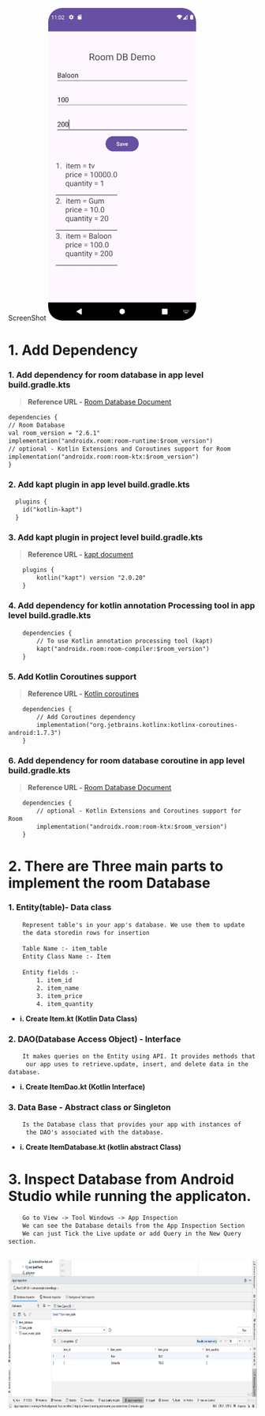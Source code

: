 ScreenShot
<img src="img.png" alt="Screenshot" width="300"/>

# 1. Add Dependency
### 1. Add dependency for room database in app level build.gradle.kts
> **Reference URL -** [Room Database Document](https://developer.android.com/jetpack/androidx/releases/room)
```
dependencies {
// Room Database
val room_version = "2.6.1"
implementation("androidx.room:room-runtime:$room_version")
// optional - Kotlin Extensions and Coroutines support for Room
implementation("androidx.room:room-ktx:$room_version")
}
```

### 2. Add kapt plugin in app level build.gradle.kts
```
  plugins {
    id("kotlin-kapt")
  }
```

### 3. Add kapt plugin in project level build.gradle.kts
> **Reference URL -** [kapt document](https://kotlinlang.org/docs/kapt.html)
```
    plugins {
        kotlin("kapt") version "2.0.20"
    }
 ```

### 4. Add dependency for kotlin annotation Processing tool in app level build.gradle.kts
```
    dependencies {
        // To use Kotlin annotation processing tool (kapt)
        kapt("androidx.room:room-compiler:$room_version")
    }     
```

### 5. Add Kotlin Coroutines support
> **Reference URL -** [Kotlin coroutines](https://developer.android.com/kotlin/coroutines)
```
    dependencies {
        // Add Coroutines dependency
        implementation("org.jetbrains.kotlinx:kotlinx-coroutines-android:1.7.3")
    }
```

### 6. Add dependency for room database coroutine in app level build.gradle.kts
> **Reference URL -** [Room Database Document](https://developer.android.com/jetpack/androidx/releases/room)
```
    dependencies {
        // optional - Kotlin Extensions and Coroutines support for Room
        implementation("androidx.room:room-ktx:$room_version")
    }
```


# 2. There are Three main parts to implement the room Database

### 1. Entity(table)- Data class
``` 
    Represent table's in your app's database. We use them to update
    the data storedin rows for insertion
    
    Table Name :- item_table 
    Entity Class Name :- Item
    
    Entity fields :-  
        1. item_id 
        2. item_name
        3. item_price
        4. item_quantity 
``` 
- **i. Create Item.kt (Kotlin Data Class)**

### 2. DAO(Database Access Object) - Interface
```
    It makes queries on the Entity using API. It provides methods that
     our app uses to retrieve.update, insert, and delete data in the database.
```
- **i. Create ItemDao.kt (Kotlin Interface)**

### 3. Data Base - Abstract class or Singleton
```
    Is the Database class that provides your app with instances of
     the DAO's associated with the database.
```
- **i.  Create ItemDatabase.kt (kotlin abstract Class)**


# 3. Inspect Database from Android Studio while running the applicaton.
````
    Go to View -> Tool Windows -> App Inspection
    We can see the Database details from the App Inspection Section
    We can just Tick the Live update or add Query in the New Query section.
    
````
<img src="img_1.png" alt="Inspection" height="300"/>

[//]: # (![img_1.png]&#40;img_1.png&#41;)





































